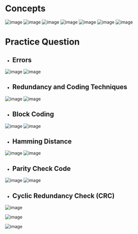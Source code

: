 # Concepts

![image](https://github.com/user-attachments/assets/4603d98c-6be6-4d4e-a1a8-74f886457768)
![image](https://github.com/user-attachments/assets/2f23eb0d-cb53-4f67-a2b4-ee3a2afe53a0)
![image](https://github.com/user-attachments/assets/1c99e300-18fc-4a25-ba55-8a1aee59c840)
![image](https://github.com/user-attachments/assets/a98b8604-e04f-4b05-aab7-c4c6cb02c625)
![image](https://github.com/user-attachments/assets/2dda4893-9cce-4ff8-8662-4571257cd265)
![image](https://github.com/user-attachments/assets/0f9fe6c8-ca75-46e4-9f7a-83d9e864baa7)
![image](https://github.com/user-attachments/assets/714810cd-5087-4962-928c-134c617f2dbf)


# Practice Question

- ## Errors

![image](https://github.com/user-attachments/assets/dbe9f11d-a7d2-481f-9c7f-4dbccd3e8723)
![image](https://github.com/user-attachments/assets/024ca0c3-3a45-475e-9955-dfb017bbc5ab)

- ## Redundancy and Coding Techniques
![image](https://github.com/user-attachments/assets/dca7e59d-a6f6-4637-a092-28fcf26ffcbd)
![image](https://github.com/user-attachments/assets/272a1144-79ab-47da-9016-afa5186131ee)

- ## Block Coding
![image](https://github.com/user-attachments/assets/d596bfb7-cc75-4e9b-8b2d-8c432bd0ec9a)
![image](https://github.com/user-attachments/assets/2cedaca5-1296-4188-81f6-ec6a92c8a8c7)

- ## Hamming Distance

![image](https://github.com/user-attachments/assets/188b66af-e3e5-498a-98f3-82c0ea857694)
![image](https://github.com/user-attachments/assets/3ca04fae-f534-4441-9a45-cd08a190a86e)

- ## Parity Check Code

![image](https://github.com/user-attachments/assets/cf6fcacf-9a66-4fa0-84ba-b196d76fd3d7)
![image](https://github.com/user-attachments/assets/0606ccc2-6ad9-4378-b289-5e257326635a)

- ## Cyclic Redundancy Check (CRC)

![image](https://github.com/user-attachments/assets/a6295f06-e41a-4960-b4f3-45cdcbeff6e5)

![image](https://github.com/user-attachments/assets/b474784d-f905-4148-be05-f0b42ce4ae44)

![image](https://github.com/user-attachments/assets/e1fe6c0d-cb8b-409d-8644-104498bcd99a)
